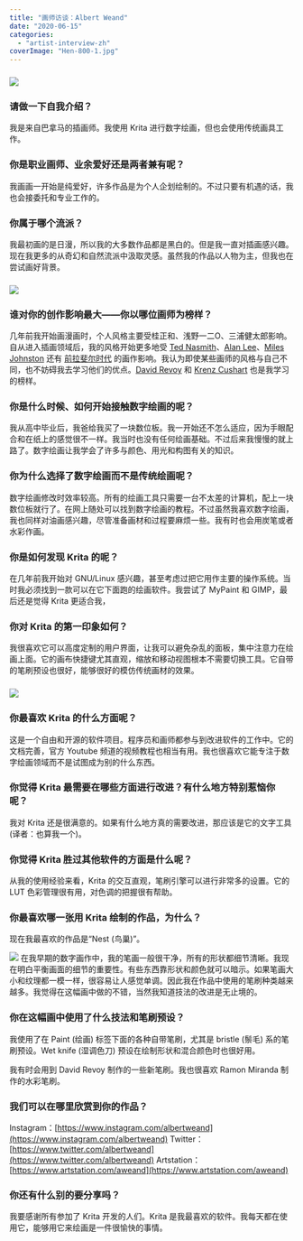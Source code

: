 ```yaml
---
title: "画师访谈：Albert Weand"
date: "2020-06-15"
categories: 
  - "artist-interview-zh"
coverImage: "Hen-800-1.jpg"
---
```


### ![](/images/posts/2020/Hen-800.jpg)

### 请做一下自我介绍？

我是来自巴拿马的插画师。我使用 Krita 进行数字绘画，但也会使用传统画具工作。

### 你是职业画师、业余爱好还是两者兼有呢？

我画画一开始是纯爱好，许多作品是为个人企划绘制的。不过只要有机遇的话，我也会接委托和专业工作的。

### 你属于哪个流派？

我最初画的是日漫，所以我的大多数作品都是黑白的。但是我一直对插画感兴趣。现在我更多的从奇幻和自然流派中汲取灵感。虽然我的作品以人物为主，但我也在尝试画好背景。

### ![](/images/posts/2020/Pueblo-800.jpg)

### 谁对你的创作影响最大——你以哪位画师为榜样？

几年前我开始画漫画时，个人风格主要受桂正和、浅野一二O、三浦健太郎影响。自从进入插画领域后，我的风格开始更多地受 [Ted Nasmith](https://www.tednasmith.com/)、[Alan Lee](https://www.iamag.co/the-art-of-alan-lee/)、[Miles Johnston](https://www.milesjohnstonart.com/) 还有 [前拉斐尔时代](https://en.wikipedia.org/wiki/Pre-Raphaelite_Brotherhood) 的画作影响。我认为即使某些画师的风格与自己不同，也不妨碍我去学习他们的优点。[David Revoy](https://www.davidrevoy.com/) 和 [Krenz Cushart](https://www.artstation.com/krenz) 也是我学习的榜样。

### 你是什么时候、如何开始接触数字绘画的呢？

我从高中毕业后，我爸给我买了一块数位板。我一开始还不怎么适应，因为手眼配合和在纸上的感觉很不一样。我当时也没有任何绘画基础。不过后来我慢慢的就上路了。数字绘画让我学会了许多与颜色、用光和构图有关的知识。

### 你为什么选择了数字绘画而不是传统绘画呢？

数字绘画修改时效率较高。所有的绘画工具只需要一台不太差的计算机，配上一块数位板就行了。在网上随处可以找到数字绘画的教程。不过虽然我喜欢数字绘画，我也同样对油画感兴趣，尽管准备画材和过程要麻烦一些。我有时也会用炭笔或者水彩作画。

### 你是如何发现 Krita 的呢？

在几年前我开始对 GNU/Linux 感兴趣，甚至考虑过把它用作主要的操作系统。当时我必须找到一款可以在它下面跑的绘画软件。我尝试了 MyPaint 和 GIMP，最后还是觉得 Krita 更适合我，

### 你对 Krita 的第一印象如何？

我很喜欢它可以高度定制的用户界面，让我可以避免杂乱的面板，集中注意力在绘画上面。它的画布快捷键尤其直观，缩放和移动视图根本不需要切换工具。它自带的笔刷预设也很好，能够很好的模仿传统画材的效果。

### ![](/images/posts/2020/Noche-800.jpg)

### 你最喜欢 Krita 的什么方面呢？

这是一个自由和开源的软件项目。程序员和画师都参与到改进软件的工作中。它的文档完善，官方 Youtube 频道的视频教程也相当有用。我也很喜欢它能专注于数字绘画领域而不是试图成为别的什么东西。

### 你觉得 Krita 最需要在哪些方面进行改进？有什么地方特别惹恼你呢？

我对 Krita 还是很满意的。如果有什么地方真的需要改进，那应该是它的文字工具 (译者：也算我一个)。

### 你觉得 Krita 胜过其他软件的方面是什么呢？

从我的使用经验来看，Krita 的交互直观，笔刷引擎可以进行非常多的设置。它的 LUT 色彩管理很有用，对色调的把握很有帮助。

### 你最喜欢哪一张用 Krita 绘制的作品，为什么？

现在我最喜欢的作品是“Nest (鸟巢)”。

![](/images/posts/2020/Nest-800.jpg) 在我早期的数字画作中，我的笔画一般很干净，所有的形状都细节清晰。我现在明白平衡画面的细节的重要性。有些东西靠形状和颜色就可以暗示。如果笔画大小和纹理都一模一样，很容易让人感觉单调。因此我在作品中使用的笔刷种类越来越多。我觉得在这幅画中做的不错，当然我知道技法的改进是无止境的。

### 你在这幅画中使用了什么技法和笔刷预设？

我使用了在 Paint (绘画) 标签下面的各种自带笔刷，尤其是 bristle (鬃毛) 系的笔刷预设。Wet knife (湿调色刀) 预设在绘制形状和混合颜色时也很好用。

我有时会用到 David Revoy 制作的一些新笔刷。我也很喜欢 Ramon Miranda 制作的水彩笔刷。

### 我们可以在哪里欣赏到你的作品？

Instagram：[https://www.instagram.com/albertweand](https://www.instagram.com/albertweand) Twitter：[https://www.twitter.com/albertweand](https://www.twitter.com/albertweand) Artstation：[https://www.artstation.com/aweand](https://www.artstation.com/aweand)

### 你还有什么别的要分享吗？

我要感谢所有参加了 Krita 开发的人们。Krita 是我最喜欢的软件。我每天都在使用它，能够用它来绘画是一件很愉快的事情。

